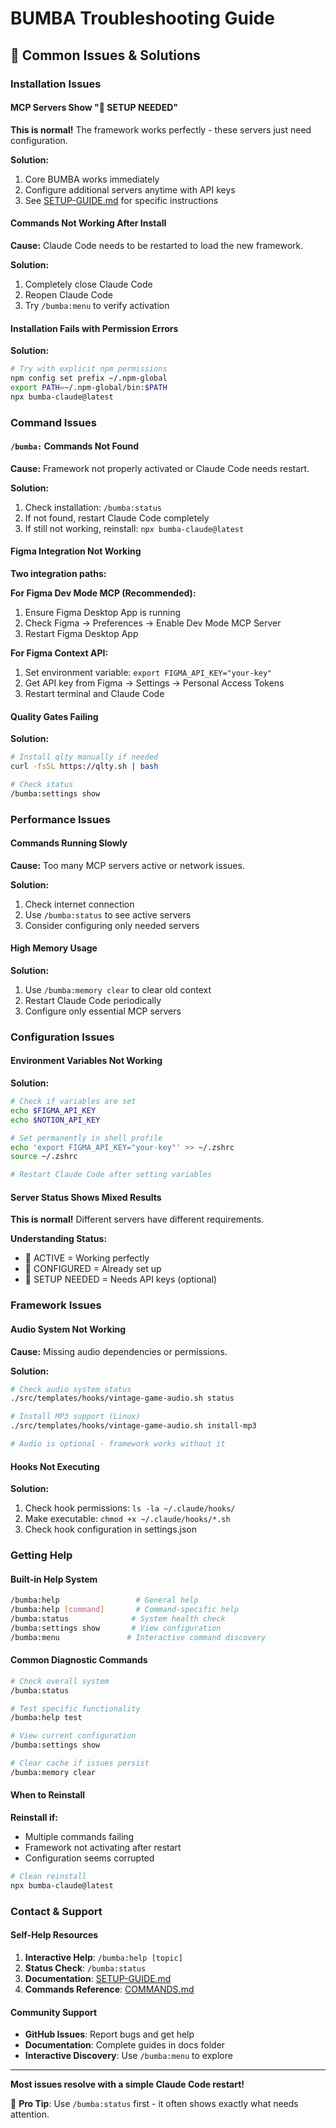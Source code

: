 # BUMBA Troubleshooting Guide
## 🏁 Common Issues & Solutions

### Installation Issues

#### MCP Servers Show "🏁 SETUP NEEDED"
**This is normal!** The framework works perfectly - these servers just need configuration.

**Solution:**
1. Core BUMBA works immediately
2. Configure additional servers anytime with API keys
3. See [SETUP-GUIDE.md](../SETUP-GUIDE.md) for specific instructions

#### Commands Not Working After Install
**Cause:** Claude Code needs to be restarted to load the new framework.

**Solution:**
1. Completely close Claude Code
2. Reopen Claude Code
3. Try `/bumba:menu` to verify activation

#### Installation Fails with Permission Errors
**Solution:**
```bash
# Try with explicit npm permissions
npm config set prefix ~/.npm-global
export PATH=~/.npm-global/bin:$PATH
npx bumba-claude@latest
```

### Command Issues

#### `/bumba:` Commands Not Found
**Cause:** Framework not properly activated or Claude Code needs restart.

**Solution:**
1. Check installation: `/bumba:status`
2. If not found, restart Claude Code completely
3. If still not working, reinstall: `npx bumba-claude@latest`

#### Figma Integration Not Working
**Two integration paths:**

**For Figma Dev Mode MCP (Recommended):**
1. Ensure Figma Desktop App is running
2. Check Figma → Preferences → Enable Dev Mode MCP Server  
3. Restart Figma Desktop App

**For Figma Context API:**
1. Set environment variable: `export FIGMA_API_KEY="your-key"`
2. Get API key from Figma → Settings → Personal Access Tokens
3. Restart terminal and Claude Code

#### Quality Gates Failing
**Solution:**
```bash
# Install qlty manually if needed
curl -fsSL https://qlty.sh | bash

# Check status
/bumba:settings show
```

### Performance Issues

#### Commands Running Slowly
**Cause:** Too many MCP servers active or network issues.

**Solution:**
1. Check internet connection
2. Use `/bumba:status` to see active servers
3. Consider configuring only needed servers

#### High Memory Usage
**Solution:**
1. Use `/bumba:memory clear` to clear old context
2. Restart Claude Code periodically
3. Configure only essential MCP servers

### Configuration Issues

#### Environment Variables Not Working
**Solution:**
```bash
# Check if variables are set
echo $FIGMA_API_KEY
echo $NOTION_API_KEY

# Set permanently in shell profile
echo 'export FIGMA_API_KEY="your-key"' >> ~/.zshrc
source ~/.zshrc

# Restart Claude Code after setting variables
```

#### Server Status Shows Mixed Results
**This is normal!** Different servers have different requirements.

**Understanding Status:**
- 🏁 ACTIVE = Working perfectly
- 🏁 CONFIGURED = Already set up  
- 🏁 SETUP NEEDED = Needs API keys (optional)

### Framework Issues

#### Audio System Not Working
**Cause:** Missing audio dependencies or permissions.

**Solution:**
```bash
# Check audio system status  
./src/templates/hooks/vintage-game-audio.sh status

# Install MP3 support (Linux)
./src/templates/hooks/vintage-game-audio.sh install-mp3

# Audio is optional - framework works without it
```

#### Hooks Not Executing
**Solution:**
1. Check hook permissions: `ls -la ~/.claude/hooks/`
2. Make executable: `chmod +x ~/.claude/hooks/*.sh`
3. Check hook configuration in settings.json

### Getting Help

#### Built-in Help System
```bash
/bumba:help                 # General help
/bumba:help [command]       # Command-specific help
/bumba:status              # System health check
/bumba:settings show       # View configuration
/bumba:menu               # Interactive command discovery
```

#### Common Diagnostic Commands
```bash
# Check overall system
/bumba:status

# Test specific functionality  
/bumba:help test

# View current configuration
/bumba:settings show

# Clear cache if issues persist
/bumba:memory clear
```

#### When to Reinstall
**Reinstall if:**
- Multiple commands failing
- Framework not activating after restart
- Configuration seems corrupted

```bash
# Clean reinstall
npx bumba-claude@latest
```

### Contact & Support

#### Self-Help Resources
1. **Interactive Help**: `/bumba:help [topic]`
2. **Status Check**: `/bumba:status`  
3. **Documentation**: [SETUP-GUIDE.md](../SETUP-GUIDE.md)
4. **Commands Reference**: [COMMANDS.md](../COMMANDS.md)

#### Community Support
- **GitHub Issues**: Report bugs and get help
- **Documentation**: Complete guides in docs folder
- **Interactive Discovery**: Use `/bumba:menu` to explore

---

**Most issues resolve with a simple Claude Code restart!**

🏁 **Pro Tip**: Use `/bumba:status` first - it often shows exactly what needs attention.